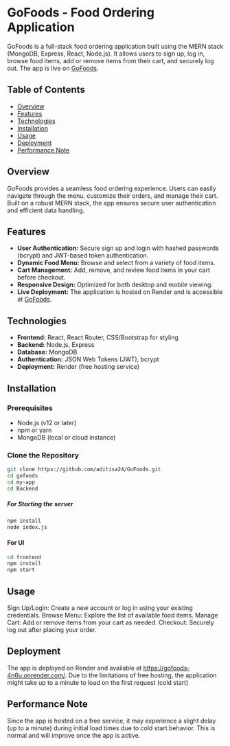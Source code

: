 # GoFoods - Food Ordering Application

GoFoods is a full-stack food ordering application built using the MERN stack (MongoDB, Express, React, Node.js). It allows users to sign up, log in, browse food items, add or remove items from their cart, and securely log out. The app is live on [GoFoods](https://gofoods-4n6u.onrender.com/).

## Table of Contents

- [Overview](#overview)
- [Features](#features)
- [Technologies](#technologies)
- [Installation](#installation)
- [Usage](#usage)
- [Deployment](#deployment)
- [Performance Note](#performance-note)


## Overview

GoFoods provides a seamless food ordering experience. Users can easily navigate through the menu, customize their orders, and manage their cart. Built on a robust MERN stack, the app ensures secure user authentication and efficient data handling.

## Features

- **User Authentication:** Secure sign up and login with hashed passwords (bcrypt) and JWT-based token authentication.
- **Dynamic Food Menu:** Browse and select from a variety of food items.
- **Cart Management:** Add, remove, and review food items in your cart before checkout.
- **Responsive Design:** Optimized for both desktop and mobile viewing.
- **Live Deployment:** The application is hosted on Render and is accessible at [GoFoods](https://gofoods-4n6u.onrender.com/).

## Technologies

- **Frontend:** React, React Router, CSS/Bootstrap for styling
- **Backend:** Node.js, Express
- **Database:** MongoDB
- **Authentication:** JSON Web Tokens (JWT), bcrypt
- **Deployment:** Render (free hosting service)

## Installation

### Prerequisites

- Node.js (v12 or later)
- npm or yarn
- MongoDB (local or cloud instance)

### Clone the Repository

```bash
git clone https://github.com/aditisa24/GoFoods.git
cd gofoods
cd my-app
cd Backend
```
##### For Starting the server
```bash
npm install
node index.js
```
#### For UI
```bash
cd frontend
npm install
npm start
```

## Usage

Sign Up/Login: Create a new account or log in using your existing credentials.
Browse Menu: Explore the list of available food items.
Manage Cart: Add or remove items from your cart as needed.
Checkout: Securely log out after placing your order.

## Deployment

The app is deployed on Render and available at https://gofoods-4n6u.onrender.com/. Due to the limitations of free hosting, the application might take up to a minute to load on the first request (cold start)



## Performance Note


Since the app is hosted on a free service, it may experience a slight delay (up to a minute) during initial load times due to cold start behavior. This is normal and will improve once the app is active.




